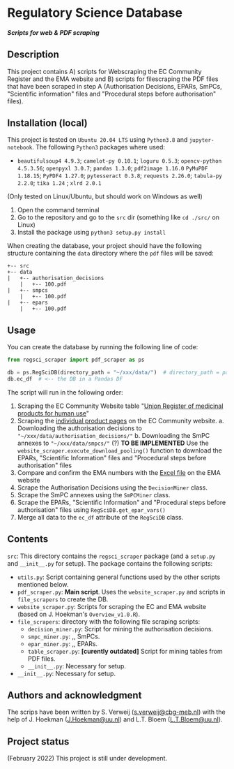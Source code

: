 # Regulatory Science Database
#### *Scripts for web & PDF scraping* 

## Description
This project contains A) scripts for Webscraping the EC Community Register and the EMA website and B) scripts for filescraping the PDF files that have been scraped in step A (Authorisation Decisions, EPARs, SmPCs, "Scientific information" files and "Procedural steps before authorisation" files).

## Installation (local)
This project is tested on `Ubuntu 20.04 LTS` using `Python3.8` and `jupyter-notebook`. The following `Python3` packages where used:

- `beautifulsoup4 4.9.3`; `camelot-py 0.10.1`; `loguru 0.5.3`; `opencv-python 4.5.3.56`; `openpyxl 3.0.7`; 
`pandas 1.3.0`; `pdf2image 1.16.0` `PyMuPDF 1.18.15`; `PyPDF4 1.27.0`; `pytesseract 0.3.8`; `requests 2.26.0`; `tabula-py 2.2.0`;
`tika 1.24` ; `xlrd 2.0.1` 

(Only tested on Linux/Ubuntu, but should work on Windows as well)
1. Open the command terminal 
2. Go to the repository and go to the `src` dir (something like `cd ./src/` on Linux)
3. Install the package using `python3 setup.py install`

When creating the database, your project should have the following structure containing the `data` directory where the `pdf` files will be saved:
```
+-- src
+-- data
|   +-- authorisation_decisions
    |   +-- 100.pdf
|   +-- smpcs
    |   +-- 100.pdf
|   +-- epars
    |   +-- 100.pdf
```

## Usage
You can create the database by running the following line of code:
```python
from regsci_scraper import pdf_scraper as ps

db = ps.RegSciDB(directory_path = "~/xxx/data/")  # directory_path = path to the map containing all the PDF files as has been mentioned above
db.ec_df  # <-- the DB in a Pandas DF
```

The script will run in the following order:
1. Scraping the EC Community Website table "[Union Register of medicinal products for human use](https://ec.europa.eu/health/documents/community-register/html/)"
2. Scraping the [individual product pages](https://ec.europa.eu/health/documents/community-register/html/h1539.htm) on the EC Community website.
  a. Downloading the authorisation decisions to `"~/xxx/data/authorisation_decisions/"`
  b. Downloading the SmPC annexes to `"~/xxx/data/smpcs/"`
(?) __TO BE IMPLEMENTED__ Use the `website_scraper.execute_download_pooling()` function to download the EPARs, "Scientific Information" files and "Procedural steps before authorisation" files   
3. Compare and confirm the EMA numbers with the [Excel file](https://www.ema.europa.eu/sites/default/files/Medicines_output_european_public_assessment_reports.xlsx) on the EMA website
4. Scrape the Authorisation Decisions using the `DecisionMiner` class.
5. Scrape the SmPC annexes using the `SmPCMiner` class.
6. Scrape the EPARs, "Scientific Information" and "Procedural steps before authorisation" files using `RegSciDB.get_epar_vars()`
7. Merge all data to the `ec_df` attribute of the `RegSciDB` class.

## Contents
`src`: This directory contains the `regsci_scraper` package (and a `setup.py` and `__init__.py` for setup).
The package contains the following scripts:
- `utils.py`: Script containing general functions used by the other scripts mentioned below.
- `pdf_scraper.py`: __Main script__. Uses the `website_scraper.py` and scripts in `file_scrapers` to create the DB.
- `website_scraper.py`: Scripts for scraping the EC and EMA website (based on J. Hoekman's `Overview_v1.0.R`).
- `file_scrapers`: directory with the following file scraping scripts:
  - `decision_miner.py`: Script for mining the authorisation decisions.
  - `smpc_miner.py`: ,, SmPCs.
  - `epar_miner.py`: ,, EPARs.
  - `table_scraper.py`: __[curently outdated]__ Script for mining tables from PDF files.
  - `__init__.py`: Necessary for setup.
- `__init__.py`: Necessary for setup.

## Authors and acknowledgment
The scrips have been written by S. Verweij ([s.verweij@cbg-meb.nl](mailto:s.verweij@cbg-meb.nl)) with the help of J. Hoekman ([J.Hoekman@uu.nl](mailto:J.Hoekman@uu.nl)) and L.T. Bloem ([L.T.Bloem@uu.nl](mailto:L.T.Bloem@uu.nl)).

## Project status
(February 2022) This project is still under development.